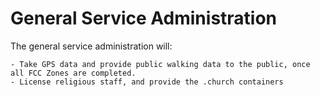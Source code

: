 # General Service Administration

The general service administration will:

    - Take GPS data and provide public walking data to the public, once all FCC Zones are completed.
    - License religious staff, and provide the .church containers
